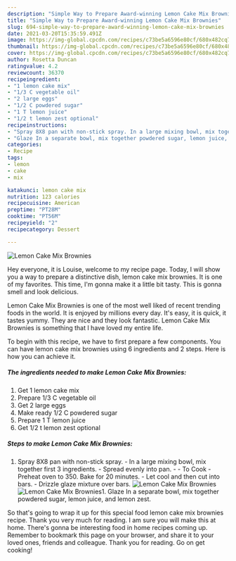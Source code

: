 ```yaml
---
description: "Simple Way to Prepare Award-winning Lemon Cake Mix Brownies"
title: "Simple Way to Prepare Award-winning Lemon Cake Mix Brownies"
slug: 694-simple-way-to-prepare-award-winning-lemon-cake-mix-brownies
date: 2021-03-20T15:35:59.491Z
image: https://img-global.cpcdn.com/recipes/c73be5a6596e80cf/680x482cq70/lemon-cake-mix-brownies-recipe-main-photo.jpg
thumbnail: https://img-global.cpcdn.com/recipes/c73be5a6596e80cf/680x482cq70/lemon-cake-mix-brownies-recipe-main-photo.jpg
cover: https://img-global.cpcdn.com/recipes/c73be5a6596e80cf/680x482cq70/lemon-cake-mix-brownies-recipe-main-photo.jpg
author: Rosetta Duncan
ratingvalue: 4.2
reviewcount: 36370
recipeingredient:
- "1 lemon cake mix"
- "1/3 C vegetable oil"
- "2 large eggs"
- "1/2 C powdered sugar"
- "1 T lemon juice"
- "1/2 t lemon zest optional"
recipeinstructions:
- "Spray 8X8 pan with non-stick spray. In a large mixing bowl, mix together first 3 ingredients. Spread evenly into pan.  To Cook Preheat oven to 350. Bake for 20 minutes. Let cool and then cut into bars. Drizzle glaze mixture over bars."
- "Glaze In a separate bowl, mix together powdered sugar, lemon juice, and lemon zest."
categories:
- Recipe
tags:
- lemon
- cake
- mix

katakunci: lemon cake mix 
nutrition: 123 calories
recipecuisine: American
preptime: "PT28M"
cooktime: "PT56M"
recipeyield: "2"
recipecategory: Dessert

---
```



![Lemon Cake Mix Brownies](https://img-global.cpcdn.com/recipes/c73be5a6596e80cf/680x482cq70/lemon-cake-mix-brownies-recipe-main-photo.jpg)

Hey everyone, it is Louise, welcome to my recipe page. Today, I will show you a way to prepare a distinctive dish, lemon cake mix brownies. It is one of my favorites. This time, I'm gonna make it a little bit tasty. This is gonna smell and look delicious.

Lemon Cake Mix Brownies is one of the most well liked of recent trending foods in the world. It is enjoyed by millions every day. It's easy, it is quick, it tastes yummy. They are nice and they look fantastic. Lemon Cake Mix Brownies is something that I have loved my entire life.




To begin with this recipe, we have to first prepare a few components. You can have lemon cake mix brownies using 6 ingredients and 2 steps. Here is how you can achieve it.

<!--inarticleads1-->

##### The ingredients needed to make Lemon Cake Mix Brownies:

1. Get 1 lemon cake mix
1. Prepare 1/3 C vegetable oil
1. Get 2 large eggs
1. Make ready 1/2 C powdered sugar
1. Prepare 1 T lemon juice
1. Get 1/2 t lemon zest optional




<!--inarticleads2-->

##### Steps to make Lemon Cake Mix Brownies:

1. Spray 8X8 pan with non-stick spray. - In a large mixing bowl, mix together first 3 ingredients. - Spread evenly into pan. -  - To Cook - Preheat oven to 350. Bake for 20 minutes. - Let cool and then cut into bars. - Drizzle glaze mixture over bars.
<img src="https://img-global.cpcdn.com/steps/223e3b3970fde171/160x128cq70/lemon-cake-mix-brownies-recipe-step-1-photo.jpg" alt="Lemon Cake Mix Brownies"><img src="https://img-global.cpcdn.com/steps/fa5c252946b285cb/160x128cq70/lemon-cake-mix-brownies-recipe-step-1-photo.jpg" alt="Lemon Cake Mix Brownies">1. Glaze In a separate bowl, mix together powdered sugar, lemon juice, and lemon zest.




So that's going to wrap it up for this special food lemon cake mix brownies recipe. Thank you very much for reading. I am sure you will make this at home. There's gonna be interesting food in home recipes coming up. Remember to bookmark this page on your browser, and share it to your loved ones, friends and colleague. Thank you for reading. Go on get cooking!
